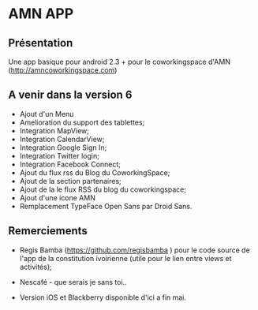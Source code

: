 AMN APP
========

Pr&eacute;sentation
-------------------
Une app basique pour android 2.3 + pour le coworkingspace d'AMN (http://amncoworkingspace.com)


A venir dans la version 6
--------------------------

- Ajout d'un Menu
- Amelioration du support des tablettes;
- Integration MapView;
- Integration CalendarView;
- Integration Google Sign In;
- Integration Twitter login;
- Integration Facebook Connect;
- Ajout du flux rss du Blog du CoworkingSpace;
- Ajout de la section partenaires;
- Ajout de la  le flux RSS du blog du coworkingspace;
- Ajout d'une icone AMN
- Remplacement TypeFace Open Sans par Droid Sans.

Remerciements
--------------------------

- Regis Bamba (https://github.com/regisbamba ) pour le code source de l'app de la constitution ivoirienne (utile pour le lien entre views et activités);
- Nescafé - que serais je sans toi.. 

- Version iOS et Blackberry disponible d'ici a fin mai.
